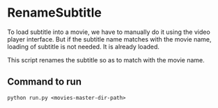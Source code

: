 # RenameSubtitle
To load subtitle into a movie, we have to manually do it using the video player interface. But if the subtitle name matches with the movie name, loading of subtitle is not needed. It is already loaded.

This script renames the subtitle so as to match with the movie name.

## Command to run
```python run.py <movies-master-dir-path>```

